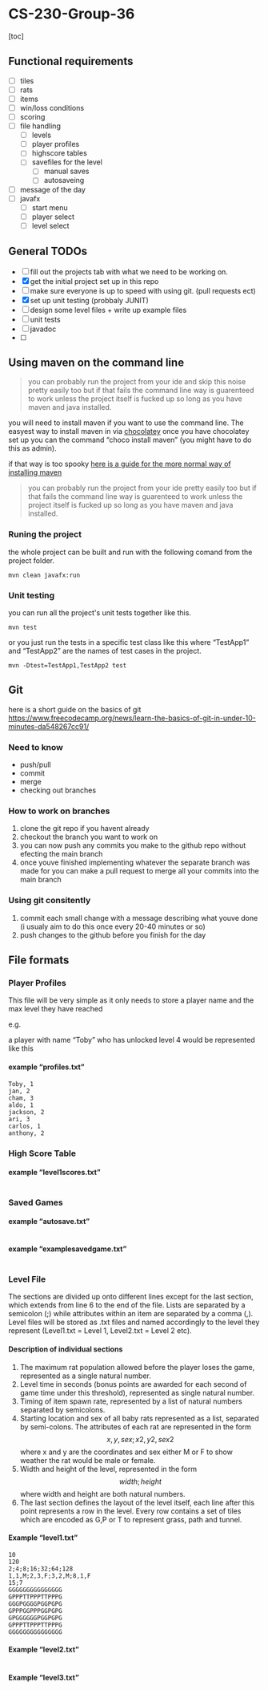 # CS-230-Group-36

[toc]

## Functional requirements

- [ ] tiles
- [ ] rats
- [ ] items
- [ ] win/loss conditions
- [ ] scoring
- [ ] file handling
  - [ ] levels
  - [ ] player profiles
  - [ ] highscore tables
  - [ ] savefiles for the level
    - [ ] manual saves
    - [ ] autosaveing
- [ ] message of the day
- [ ] javafx
  - [ ] start menu
  - [ ] player select
  - [ ] level select
  
## General TODOs

- [ ] fill out the projects tab with what we need to be working on.
- [x] get the initial project set up in this repo
- [ ] make sure everyone is up to speed with using git. (pull requests ect)
- [x] set up unit testing (probbaly JUNIT)
- [ ] design some level files + write up example files
- [ ] unit tests
- [ ] javadoc
- [ ] 

## Using maven on the command line

> you can probably run the project from your ide and skip this noise pretty easily too but if that fails the command line way is guarenteed to work unless the project itself is fucked up so long as you have maven and java installed.

you will need to install maven if you want to use the command line. The easyest way to install maven in via [chocolatey](https://community.chocolatey.org/) once you have chocolatey set up you can the command “choco install maven” (you might have to do this as admin).

if that way is too spooky [here is a guide for the more normal way of installing maven](https://www.javatpoint.com/how-to-install-maven)

> you can probably run the project from your ide pretty easily too but if that fails the command line way is guarenteed to work unless the project itself is fucked up so long as you have maven and java installed.

### Runing the project

the whole project can be built and run with the following comand from the project folder.

```
mvn clean javafx:run
```


### Unit testing
you can run all the project's unit tests together like this.
``` 
mvn test
```
or you just run the tests in a specific test class like this where “TestApp1” and “TestApp2” are the names of test cases in the project.

```
mvn -Dtest=TestApp1,TestApp2 test
```



## Git

here is a short guide on the basics of git https://www.freecodecamp.org/news/learn-the-basics-of-git-in-under-10-minutes-da548267cc91/

### Need to know

- push/pull
- commit
- merge
- checking out branches

### How to work on branches

1. clone the git repo if you havent already
2. checkout the branch you want to work on
3. you can now push any commits you make to the github repo without efecting the main branch
4. once youve finished implementing whatever the separate branch was made for you can make a pull request to merge all your commits into the main branch

### Using git consitently

1. commit each small change with a message describing what youve done (i usualy aim to do this once every 20-40 minutes or so)
2. push changes to the github before you finish for the day

## File formats

### Player Profiles

This file will be very simple as it only needs to store a player name and the max level they have reached

e.g.

a player with name “Toby” who has unlocked level 4 would be represented like this

#### example “profiles.txt”

```
Toby, 1
jan, 2
cham, 3
aldo, 1
jackson, 2
ari, 3
carlos, 1
anthony, 2
```

###  High Score Table

#### example “level1scores.txt”

```

```

### Saved Games

#### example “autosave.txt”

```
```

#### example “examplesavedgame.txt”

```

```

### Level File

The sections are divided up onto different lines except for the last section, which extends from line 6 to the end of the file. Lists are separated by a semicolon (;) while attributes within an item are separated by a comma (,). Level files will be stored as .txt files and named accordingly to the level they represent (Level1.txt = Level 1, Level2.txt = Level 2 etc).

#### Description of individual sections

1. The maximum rat population allowed before the player loses the game, represented as a single natural number.
2. Level time in seconds (bonus points are awarded for each second of game time under this threshold), represented as single natural number.
3. Timing of item spawn rate, represented by a list of natural numbers separated by semicolons.
4. Starting location and sex of all baby rats represented as a list, separated by semi-colons. The attributes of each rat are represented in the form $$x,y,sex;x2,y2,sex2$$ where x and y are the coordinates and sex either M or F to show weather the rat would be male or female.
5. Width and height of the level, represented in the form $$width;height$$ where width and height are both natural numbers.
6. The last section defines the layout of the level itself, each line after this point represents a row in the level. Every row contains a set of tiles which are encoded as G,P or T to represent grass, path and tunnel.

#### Example “level1.txt”

```text
10
120
2;4;8;16;32;64;128
1,1,M;2,3,F;3,2,M;8,1,F
15;7
GGGGGGGGGGGGGGG
GPPPTTPPPTTPPPG
GGGPGGGGPGGPGPG
GPPPGGPPPGGPGPG
GPGGGGGGPGGPGPG
GPPPTTPPPTTPPPG
GGGGGGGGGGGGGGG
```

#### Example “level2.txt”

```

```

#### Example “level3.txt”

```
```

